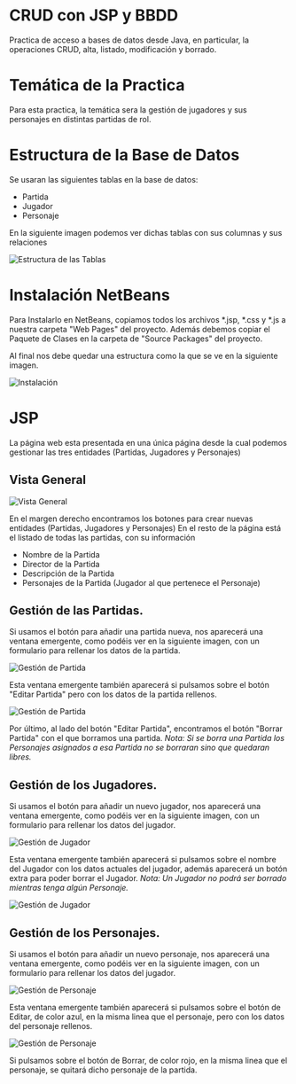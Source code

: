 # CRUD con JSP y BBDD

  Practica de acceso a bases de datos desde Java, en particular, la operaciones CRUD, alta, listado, modificación y borrado.

# Temática de la Practica

  Para esta practica, la temática sera la gestión de jugadores y sus personajes en distintas partidas de rol.

# Estructura de la Base de Datos

  Se usaran las siguientes tablas en la base de datos:

  * Partida
  * Jugador
  * Personaje

  En la siguiente imagen podemos ver dichas tablas con sus columnas y sus relaciones
  
  ![Estructura de las Tablas](https://github.com/GuillermoGarcia/dam-2018-crud-jsp-personajes-rol/blob/master/jspcrud01.jpg)

# Instalación NetBeans

  Para Instalarlo en NetBeans, copiamos todos los archivos *.jsp, *.css y *.js a nuestra carpeta "Web Pages" del proyecto.
  Además debemos copiar el Paquete de Clases en la carpeta de "Source Packages" del proyecto.

  Al final nos debe quedar una estructura como la que se ve en la siguiente imagen.

  ![Instalación](https://github.com/GuillermoGarcia/dam-2018-crud-jsp-personajes-rol/blob/master/jspcrud09.jpg)

# JSP

  La página web esta presentada en una única página desde la cual podemos gestionar las tres entidades (Partidas, Jugadores y Personajes)

## Vista General

  ![Vista General](https://github.com/GuillermoGarcia/dam-2018-crud-jsp-personajes-rol/blob/master/jspcrud02.png)

  En el margen derecho encontramos los botones para crear nuevas entidades (Partidas, Jugadores y Personajes)
  En el resto de la página está el listado de todas las partidas, con su información
  * Nombre de la Partida
  * Director de la Partida
  * Descripción de la Partida
  * Personajes de la Partida (Jugador al que pertenece el Personaje)
  
## Gestión de las Partidas.

  Si usamos el botón para añadir una partida nueva, nos aparecerá una ventana emergente, como podéis ver en la siguiente imagen, con un formulario para rellenar los datos de la partida.

  ![Gestión de Partida](https://github.com/GuillermoGarcia/dam-2018-crud-jsp-personajes-rol/blob/master/jspcrud05.png)

  Esta ventana emergente también aparecerá si pulsamos sobre el botón "Editar Partida" pero con los datos de la partida rellenos.

  ![Gestión de Partida](https://github.com/GuillermoGarcia/dam-2018-crud-jsp-personajes-rol/blob/master/jspcrud06.png)

  Por último, al lado del botón "Editar Partida", encontramos el botón "Borrar Partida" con el que borramos una partida.
  _Nota: Si se borra una Partida los Personajes asignados a esa Partida no se borraran sino que quedaran libres._

## Gestión de los Jugadores.

  Si usamos el botón para añadir un nuevo jugador, nos aparecerá una ventana emergente, como podéis ver en la siguiente imagen, con un formulario para rellenar los datos del jugador.

  ![Gestión de Jugador](https://github.com/GuillermoGarcia/dam-2018-crud-jsp-personajes-rol/blob/master/jspcrud03.png)

  Esta ventana emergente también aparecerá si pulsamos sobre el nombre del Jugador con los datos actuales del jugador, además aparecerá un botón extra para poder borrar el Jugador.
  _Nota: Un Jugador no podrá ser borrado mientras tenga algún Personaje._

  ![Gestión de Jugador](https://github.com/GuillermoGarcia/dam-2018-crud-jsp-personajes-rol/blob/master/jspcrud04.png)

## Gestión de los Personajes.

  Si usamos el botón para añadir un nuevo personaje, nos aparecerá una ventana emergente, como podéis ver en la siguiente imagen, con un formulario para rellenar los datos del jugador.

  ![Gestión de Personaje](https://github.com/GuillermoGarcia/dam-2018-crud-jsp-personajes-rol/blob/master/jspcrud07.png)

  Esta ventana emergente también aparecerá si pulsamos sobre el botón de Editar, de color azul, en la misma linea que el personaje, pero con los datos del personaje rellenos.

  ![Gestión de Personaje](https://github.com/GuillermoGarcia/dam-2018-crud-jsp-personajes-rol/blob/master/jspcrud08.png)

  Si pulsamos sobre el botón de Borrar, de color rojo, en la misma linea que el personaje, se quitará dicho personaje de la partida.